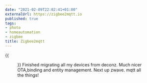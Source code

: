 ```yaml
---
date: "2021-02-09T22:02:41+01:00"
externalUrl: https://zigbee2mqtt.io
published: true
tags:
- photo
- homeautomation
- zigbee
title: Zigbee2mqtt
---
```


{{<figure alt="Zigbee2mqtt" src="/images/2021-02-09-Zigbee2mqtt.jpg" width="1280">}}
Finished migrating all my devices from deconz. Much nicer OTA,binding and entity management. Next up zwave. mqtt all
the things!
